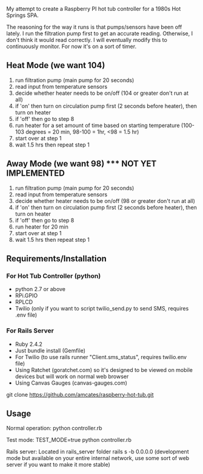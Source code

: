 My attempt to create a Raspberry PI hot tub controller for a 1980s Hot Springs SPA.

The reasoning for the way it runs is that pumps/sensors have been off lately.  I run the filtration pump first to get an accurate reading.  Otherwise, I don't think it would read correctly.  I will eventually modify this to continuously monitor.  For now it's on a sort of timer.

## Heat Mode (we want 104)

1. run filtration pump (main pump for 20 seconds)
2. read input from temperature sensors
3. decide whether heater needs to be on/off (104 or greater don't run at all)
4. if 'on' then turn on circulation pump first (2 seconds before heater), then turn on heater
5. if 'off' then go to step 8
6. run heater for a set amount of time based on starting temperature (100-103 degrees = 20 min, 98-100 = 1hr, <98 = 1.5 hr)
7. start over at step 1
8. wait 1.5 hrs then repeat step 1

## Away Mode (we want 98) *** NOT YET IMPLEMENTED

1. run filtration pump (main pump for 20 seconds)
2. read input from temperature sensors
3. decide whether heater needs to be on/off (98 or greater don't run at all)
4. if 'on' then turn on circulation pump first (2 seconds before heater), then turn on heater
5. if 'off' then go to step 8
6. run heater for 20 min
7. start over at step 1
8. wait 1.5 hrs then repeat step 1


## Requirements/Installation

### For Hot Tub Controller (python)
* python 2.7 or above
* RPi.GPIO
* RPLCD
* Twilio (only if you want to script twilio_send.py to send SMS, requires .env file)

### For Rails Server
* Ruby 2.4.2
* Just bundle install (Gemfile)
* For Twilio (to use rails runner "Client.sms_status", requires twilio.env file)
* Using Ratchet (goratchet.com) so it's designed to be viewed on mobile devices but will work on normal web browser
* Using Canvas Gauges (canvas-gauges.com)

git clone https://github.com/amcates/raspberry-hot-tub.git

## Usage

Normal operation:
python controller.rb

Test mode:
TEST_MODE=true python controller.rb

Rails server:
Located in rails_server folder
rails s -b 0.0.0.0 (development mode but available on your entire internal network, use some sort of web server if you want to make it more stable)

